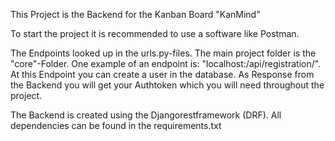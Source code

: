 This Project is the Backend for the Kanban Board "KanMind"

To start the project it is recommended to use a software like Postman.

The Endpoints looked up in the urls.py-files. The main project folder is the "core"-Folder. 
One example of an endpoint is: "localhost:/api/registration/".
At this Endpoint you can create a user in the database. As Response from the Backend you will get your Authtoken which you will need throughout the project.

The Backend is created using the Djangorestframework (DRF). All dependencies can be found in the requirements.txt
